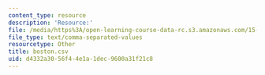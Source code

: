 ```yaml
---
content_type: resource
description: 'Resource:'
file: /media/https%3A/open-learning-course-data-rc.s3.amazonaws.com/15-071-the-analytics-edge-spring-2017/d4332a3056f44e1a1dec9600a31f21c8_boston.csv
file_type: text/comma-separated-values
resourcetype: Other
title: boston.csv
uid: d4332a30-56f4-4e1a-1dec-9600a31f21c8
---
```

